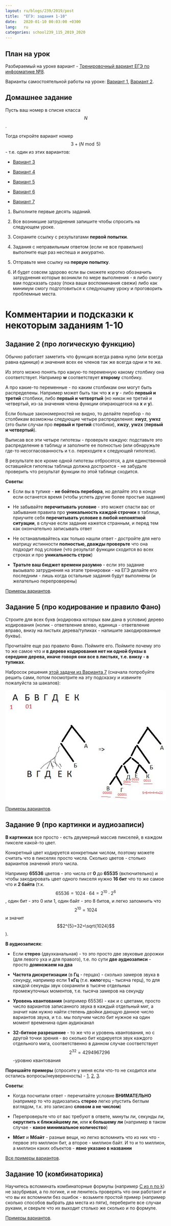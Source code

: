 ```yaml
---
layout: ru/blogs/239/2019/post
title:  "ЕГЭ: задания 1-10"
date:   2020-01-10 00:03:00 +0300
lang:   ru
categories: school239_115_2019_2020
---
```


План на урок
-----

Разбираемый на уроке вариант - [Тренировочный вариант ЕГЭ по информатике №8](https://yandex.ru/tutor/subject/variant/?subject_id=6&variant_id=381). 

Варианты самостоятельной работы на уроке: [Вариант 1](https://yandex.ru/tutor/subject/variant/?subject_id=6&variant_id=44), [Вариант 2](https://yandex.ru/tutor/subject/variant/?subject_id=6&variant_id=99).

Домашнее задание
-----

Пусть ваш номер в списке класса $$N$$.

Тогда откройте вариант номер $$3 + (N \bmod 5)$$ - т.е. один из этих вариантов:

 - [Вариант 3](https://yandex.ru/tutor/subject/variant/?subject_id=6&variant_id=240)
 
 - [Вариант 4](https://yandex.ru/tutor/subject/variant/?subject_id=6&variant_id=241)
 
 - [Вариант 5](https://yandex.ru/tutor/subject/variant/?subject_id=6&variant_id=242)
 
 - [Вариант 6](https://yandex.ru/tutor/subject/variant/?subject_id=6&variant_id=243)
 
 - [Вариант 7](https://yandex.ru/tutor/subject/variant/?subject_id=6&variant_id=353)

1) Выполните первые десять заданий.

2) Все возникшие затруднения запишите чтобы спросить на следующем уроке.

3) Сохраните ссылку с результатами **первой попытки**.

4) Задания с неправильным ответом (если не все правильно) выполните еще раз неспеша и аккуратно.

5) Отправьте мне ссылку на **первую попытку**.
 
6) И будет совсем здорово если вы сможете коротко обозначить затруднения которые возникли по мере выполнения - я либо смогу вам подсказать сразу (пока ваши воспоминания свежи) либо как минимум смогу подготовиться к следующему уроку и проговорить проблемные места.

Комментарии и подсказки к некоторым заданиям 1-10 
=====

Задание 2 (про логическую функцию)
-----

Обычно работает заметить что функция всегда равна нулю (или всегда равна единице) и значения всех ее членов так же всегда одни и те же.

Из этого можно понять про какую-то переменную какому столбику она соответствует. Например **w** соответствует **второму** столбику. 

А про какие-то переменные - по каким столбикам они могут быть распределены. Например может быть так что **x** и **y** - либо **первый и третий** столбики, либо **первый и четвертый** (но никак не третий и четвертый, из-за значения члена функции опирающегося на **x** и **y**).

Если больше закономерностей не видно, то делайте перебор - по столбикам возможны следующие четыре распределения: **xwyz**, **ywxz** (это были случаи про **первый и третий** столбики), **xwzy**, **ywzx** (**первый и четвертый**).

Выписав все эти четыре гипотезы - проверьте каждую: подставьте это распределение в таблицу и заполните ее полностью (или обнаружьте где-то несогласованность и т.о. переходите к следующей гипотезе).

В результате все кроме одной гипотезы отбросятся, а для единственной оставшейся гипотезы таблица должна достроится - не забудьте проверить что результат функции по этой таблице сходится.

**Советы**:

 - Если вы в тупике - **не бойтесь перебора**, но делайте это в конце если останется время (чтобы успеть другие более простые задания)
 
 - Не забывайте **перечитывать условие** - это может спасти вас от забывания правила про **уникальность каждой строчки** в таблице, приучите себя **перечитывать условие в любой непонятной ситуации**, в случае если задание кажется странным, и перед тем как окончательно записывать ответ
 
 - Не останавливайтесь как только нашли ответ - достройте для него матрицу истинности **полностью, дважды проверьте** что она подходит под условие (что результат функции сходится во всех строках и про **уникальность строк**)
 
 - **Тратьте ваш бюджет времени разумно** - если это задание вызывало затруднения на этапе тренировки - на ЕГЭ делайте его последним - лишь когда остальные задания будут выполнены (и желательно перепроверены)

[Примеры вариантов](https://yandex.ru/tutor/subject/tag/problems/?ege_number_id=332&tag_id=19).


Задание 5 (про кодирование и правило Фано)
-----

Строите для всех букв (кодировка которых вам дана в условии) дерево кодирования (нолик - ответвление влево, единица - ответвление вправо, внизу на листьях дерева/тупиках - напишите закодированные буквы).

Прочитайте еще раз правило Фано. Поймите его. Поймите почему это то же самое что и **в дереве кодирования нет ни одной буквы в середине дерева, иначе говоря они все в листьях, т.е. внизу - в тупиках**.

Набросок решения [этой задачи из Варианта 7](https://yandex.ru/tutor/subject/problem/?problem_id=T8636) (сначала попробуйте решить сами, потом посмотрите на эту подсказку и извините пожалуйста за шакалов):

![Пример решения](/static/2020/01/fano.png)

[Примеры вариантов](https://yandex.ru/tutor/subject/tag/problems/?ege_number_id=335&tag_id=19).


Задание 9 (про картинки и аудиозаписи)
-----

**В картинках** все просто - есть двумерный массив пикселей, в каждом пикселе какой-то цвет.

Конкретный цвет кодируется конкретным числом, поэтому можете считать что в пикселях просто числа. Сколько цветов - столько вариантов значений этого числа.

Например **65536** цветов - это числа от **0** до **65535** (включительно) и чтобы закодировать цвет одного пикселя нужно **16 бит** что то же самое что и **2 байта** (т.к. $$65536=1024 \cdot 64=2^{10} \cdot 2^{6}$$, один бит - это 0 или 1, один байт - это 8 битов, и легко запомнить что $$2^{10}=1024$$ и значит $$2^{5}=32=\sqrt{1024}$$).

**В аудиозаписях**:

 - Если **стерео** (двухканальная) - то это просто две звуковые дорожки (для левого уха и для правого), т.е. по сути **две аудиозаписи** - просто **домножаем на два**

 - **Частота дискретизации** (в **Гц** - герцах) - сколько замеров звука в секунду, например если **1 кГц** (т.е. **кило**герц - тысяча герц), то для каждой секунды звук сохранили в тысяче отдельных промежуточных моментов, т.е. тысяча замеров на секунду
 
 - **Уровень квантования** (например 65536) - как и с цветами, просто число вариантов записанного звука в каждый отдельный миг, а значит нам нужно найти степень двойки дающую данное число вариантов звука, и т.о. мы получим число бит нужное на один момент временина один аудиоканал
 
 - **32-битное разрешение** - то же что и уровень квантования, но с другой точки зрения - во сколько бит кодируется звук каждого отдельного мига, соответственно в данном случае соответствует $$2^{32}=4294967296$$-уровню квантования
 
**Порешайте примеры** (спросите у меня если что-то не сходится или остались вопросы/неуверенность) - [1](https://yandex.ru/tutor/subject/problem/?problem_id=T2324), [2](https://yandex.ru/tutor/subject/problem/?problem_id=T8640), [3](https://yandex.ru/tutor/subject/problem/?problem_id=T9290).

**Советы**:

 - Когда посчитали ответ - перечитайте условие **ВНИМАТЕЛЬНО** (например то что аудиозапись **стерео** легко упустить беглым взглядом, т.к. это записано **словом а не числом**)
 
 - Перепроверьте что от вас требуют в ответе, минуты ли, секунды ли, **округлить к ближайшему ли**, или **к большему ли** (например в таком случае - **какое минимальное количество**)
 
 - **Мбит** и **Мбайт** - разные вещи, но легко вспомнить что из них что - первое это миллион бит, а второе - миллион байт. И то и то миллион, а миллион каких объектов - **явно указано в названии**
 
[Все примеры вариантов](https://yandex.ru/tutor/subject/tag/problems/?ege_number_id=337&tag_id=19).
 
Задание 10 (комбинаторика)
-----

Научитесь вспоминать комбинаторные формулы (например [C из n по k](https://ru.wikipedia.org/wiki/%D0%A1%D0%BE%D1%87%D0%B5%D1%82%D0%B0%D0%BD%D0%B8%D0%B5)) не зазубривая, а по логике, и не ленитесь проверять что они работают и что вы их вспомнили без ошибок - возьмите простой пример (например сколько способов выбрать два места из пяти), переберите все случаи руками, и сверьте что их выходит столько же сколько и по формуле.

[Примеры вариантов](https://yandex.ru/tutor/subject/tag/problems/?ege_number_id=68&tag_id=19).
